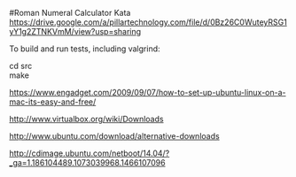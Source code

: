 #Roman Numeral Calculator Kata  
https://drive.google.com/a/pillartechnology.com/file/d/0Bz26C0WuteyRSG1yY1g2ZTNKVmM/view?usp=sharing  

To build and run tests, including valgrind:

  cd src  
  make  


https://www.engadget.com/2009/09/07/how-to-set-up-ubuntu-linux-on-a-mac-its-easy-and-free/

http://www.virtualbox.org/wiki/Downloads
  
http://www.ubuntu.com/download/alternative-downloads
  
http://cdimage.ubuntu.com/netboot/14.04/?_ga=1.186104489.1073039968.1466107096 

